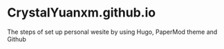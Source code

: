 # CrystalYuanxm.github.io
The steps of set up personal wesite by using Hugo, PaperMod theme and Github
